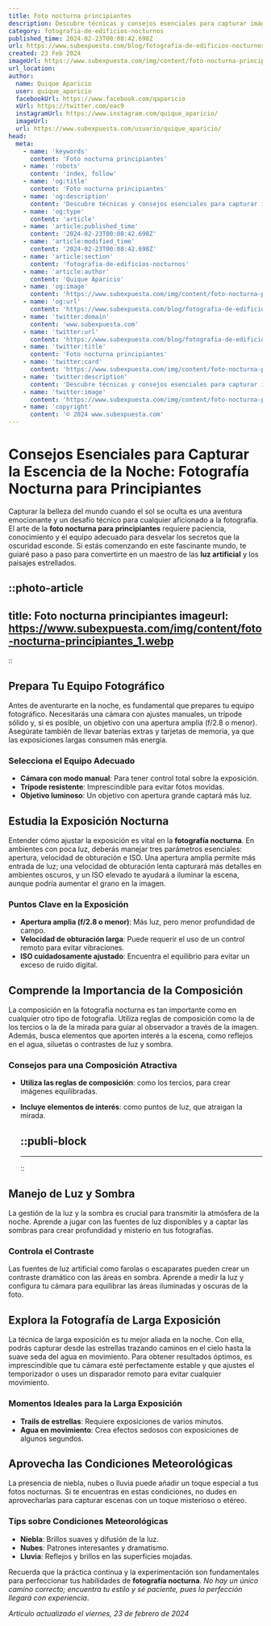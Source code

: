```yaml
---
title: Foto nocturna principiantes
description: Descubre técnicas y consejos esenciales para capturar imágenes impresionantes de foto nocturna, incluso si eres principiante. ¡Empecemos!
category: fotografia-de-edificios-nocturnos
published_time: 2024-02-23T00:08:42.698Z
url: https://www.subexpuesta.com/blog/fotografia-de-edificios-nocturnos/foto-nocturna-principiantes
created: 23 Feb 2024
imageUrl: https://www.subexpuesta.com/img/content/foto-nocturna-principiantes_1.webp
url_location:
author:
  name: Quique Aparicio
  user: quique_aparicio
  facebookUrl: https://www.facebook.com/qaparicio
  xUrl: https://twitter.com/eac9
  instagramUrl: https://www.instagram.com/quique_aparicio/
  imageUrl: 
  url: https://www.subexpuesta.com/usuario/quique_aparicio/
head:
  meta:
    - name: 'keywords'
      content: 'Foto nocturna principiantes'
    - name: 'robots'
      content: 'index, follow'
    - name: 'og:title'
      content: 'Foto nocturna principiantes'
    - name: 'og:description'
      content: 'Descubre técnicas y consejos esenciales para capturar imágenes impresionantes de foto nocturna, incluso si eres principiante. ¡Empecemos!'
    - name: 'og:type'
      content: 'article'
    - name: 'article:published_time'
      content: '2024-02-23T00:08:42.698Z'
    - name: 'article:modified_time'
      content: '2024-02-23T00:08:42.698Z'
    - name: 'article:section'
      content: 'fotografia-de-edificios-nocturnos'
    - name: 'article:author'
      content: 'Quique Aparicio'
    - name: 'og:image'
      content: 'https://www.subexpuesta.com/img/content/foto-nocturna-principiantes_1.webp'
    - name: 'og:url'
      content: 'https://www.subexpuesta.com/blog/fotografia-de-edificios-nocturnos/foto-nocturna-principiantes'
    - name: 'twitter:domain'
      content: 'www.subexpuesta.com'
    - name: 'twitter:url'
      content: 'https://www.subexpuesta.com/blog/fotografia-de-edificios-nocturnos/foto-nocturna-principiantes'
    - name: 'twitter:title'
      content: 'Foto nocturna principiantes'
    - name: 'twitter:card'
      content: 'https://www.subexpuesta.com/img/content/foto-nocturna-principiantes_1.webp'
    - name: 'twitter:description'
      content: 'Descubre técnicas y consejos esenciales para capturar imágenes impresionantes de foto nocturna, incluso si eres principiante. ¡Empecemos!'
    - name: 'twitter:image'
      content: 'https://www.subexpuesta.com/img/content/foto-nocturna-principiantes_1.webp'
    - name: 'copyright'
      content: '© 2024 www.subexpuesta.com'
---
```

# Consejos Esenciales para Capturar la Escencia de la Noche: Fotografía Nocturna para Principiantes

Capturar la belleza del mundo cuando el sol se oculta es una aventura emocionante y un desafío técnico para cualquier aficionado a la fotografía. El arte de la **foto nocturna para principiantes** requiere paciencia, conocimiento y el equipo adecuado para desvelar los secretos que la oscuridad esconde. Si estás comenzando en este fascinante mundo, te guiaré paso a paso para convertirte en un maestro de las **luz artificial** y los paisajes estrellados.


::photo-article
---
title: Foto nocturna principiantes
imageurl: https://www.subexpuesta.com/img/content/foto-nocturna-principiantes_1.webp
---
::


## Prepara Tu Equipo Fotográfico

Antes de aventurarte en la noche, es fundamental que prepares tu equipo fotográfico. Necesitarás una cámara con ajustes manuales, un trípode sólido y, si es posible, un objetivo con una apertura amplia (f/2.8 o menor). Asegúrate también de llevar baterías extras y tarjetas de memoria, ya que las exposiciones largas consumen más energía.

### Selecciona el Equipo Adecuado

- **Cámara con modo manual**: Para tener control total sobre la exposición.
- **Trípode resistente**: Imprescindible para evitar fotos movidas.
- **Objetivo luminoso**: Un objetivo con apertura grande captará más luz.

## Estudia la Exposición Nocturna

Entender cómo ajustar la exposición es vital en la **fotografía nocturna**. En ambientes con poca luz, deberás manejar tres parámetros esenciales: apertura, velocidad de obturación e ISO. Una apertura amplia permite más entrada de luz; una velocidad de obturación lenta capturará más detalles en ambientes oscuros, y un ISO elevado te ayudará a iluminar la escena, aunque podría aumentar el grano en la imagen.

### Puntos Clave en la Exposición

- **Apertura amplia (f/2.8 o menor)**: Más luz, pero menor profundidad de campo.
- **Velocidad de obturación larga**: Puede requerir el uso de un control remoto para evitar vibraciones.
- **ISO cuidadosamente ajustado**: Encuentra el equilibrio para evitar un exceso de ruido digital.

## Comprende la Importancia de la Composición

La composición en la fotografía nocturna es tan importante como en cualquier otro tipo de fotografía. Utiliza reglas de composición como la de los tercios o la de la mirada para guiar al observador a través de la imagen. Además, busca elementos que aporten interés a la escena, como reflejos en el agua, siluetas o contrastes de luz y sombra.

### Consejos para una Composición Atractiva

- **Utiliza las reglas de composición**: como los tercios, para crear imágenes equilibradas.
- **Incluye elementos de interés**: como puntos de luz, que atraigan la mirada.


  ::publi-block
  ---
  ---
  ::
  
  
## Manejo de Luz y Sombra

La gestión de la luz y la sombra es crucial para transmitir la atmósfera de la noche. Aprende a jugar con las fuentes de luz disponibles y a captar las sombras para crear profundidad y misterio en tus fotografías.

### Controla el Contraste

Las fuentes de luz artificial como farolas o escaparates pueden crear un contraste dramático con las áreas en sombra. Aprende a medir la luz y configura tu cámara para equilibrar las áreas iluminadas y oscuras de la foto. 

## Explora la Fotografía de Larga Exposición

La técnica de larga exposición es tu mejor aliada en la noche. Con ella, podrás capturar desde las estrellas trazando caminos en el cielo hasta la suave seda del agua en movimiento. Para obtener resultados óptimos, es imprescindible que tu cámara esté perfectamente estable y que ajustes el temporizador o uses un disparador remoto para evitar cualquier movimiento.

### Momentos Ideales para la Larga Exposición

- **Trails de estrellas**: Requiere exposiciones de varios minutos.
- **Agua en movimiento**: Crea efectos sedosos con exposiciones de algunos segundos.

## Aprovecha las Condiciones Meteorológicas

La presencia de niebla, nubes o lluvia puede añadir un toque especial a tus fotos nocturnas. Si te encuentras en estas condiciones, no dudes en aprovecharlas para capturar escenas con un toque misterioso o etéreo.

### Tips sobre Condiciones Meteorológicas

- **Niebla**: Brillos suaves y difusión de la luz.
- **Nubes**: Patrones interesantes y dramatismo.
- **Lluvia**: Reflejos y brillos en las superficies mojadas.

Recuerda que la práctica continua y la experimentación son fundamentales para perfeccionar tus habilidades de **fotografía nocturna**. *No hay un único camino correcto; encuentra tu estilo y sé paciente, pues la perfección llegará con experiencia*.

_Artículo actualizado el viernes, 23 de febrero de 2024_